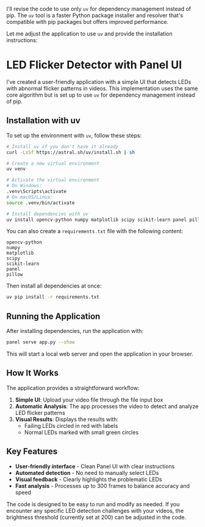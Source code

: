 I'll revise the code to use only `uv` for dependency management instead of pip. The `uv` tool is a faster Python package installer and resolver that's compatible with pip packages but offers improved performance.

Let me adjust the application to use `uv` and provide the installation instructions:

# LED Flicker Detector with Panel UI

I've created a user-friendly application with a simple UI that detects LEDs with abnormal flicker patterns in videos. This implementation uses the same core algorithm but is set up to use `uv` for dependency management instead of pip.

## Installation with uv

To set up the environment with `uv`, follow these steps:

```bash
# Install uv if you don't have it already
curl -LsSf https://astral.sh/uv/install.sh | sh

# Create a new virtual environment
uv venv

# Activate the virtual environment
# On Windows:
.venv\Scripts\activate
# On macOS/Linux:
source .venv/bin/activate

# Install dependencies with uv
uv install opencv-python numpy matplotlib scipy scikit-learn panel pillow
```

You can also create a `requirements.txt` file with the following content:

```
opencv-python
numpy
matplotlib
scipy
scikit-learn
panel
pillow
```

Then install all dependencies at once:

```bash
uv pip install -r requirements.txt
```

## Running the Application

After installing dependencies, run the application with:

```bash
panel serve app.py --show
```

This will start a local web server and open the application in your browser.

## How It Works

The application provides a straightforward workflow:

1. **Simple UI**: Upload your video file through the file input box
2. **Automatic Analysis**: The app processes the video to detect and analyze LED flicker patterns
3. **Visual Results**: Displays the results with:
   - Failing LEDs circled in red with labels
   - Normal LEDs marked with small green circles

## Key Features

- **User-friendly interface** - Clean Panel UI with clear instructions
- **Automated detection** - No need to manually select LEDs
- **Visual feedback** - Clearly highlights the problematic LEDs
- **Fast analysis** - Processes up to 300 frames to balance accuracy and speed

The code is designed to be easy to run and modify as needed. If you encounter any specific LED detection challenges with your videos, the brightness threshold (currently set at 200) can be adjusted in the code.